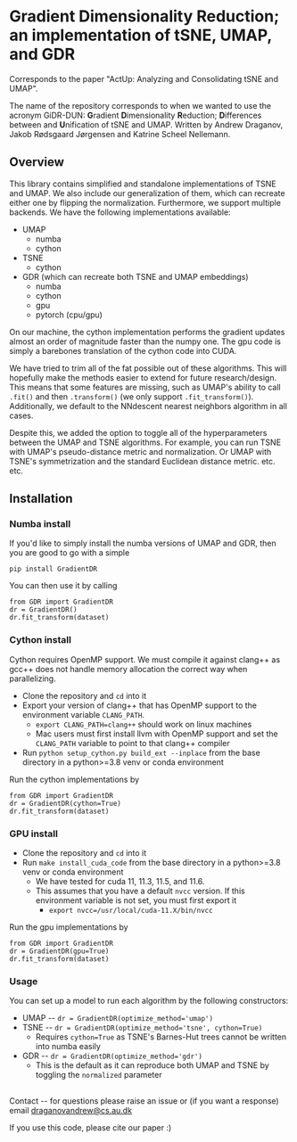 # Gradient Dimensionality Reduction; an implementation of tSNE, UMAP, and GDR
Corresponds to the paper "ActUp: Analyzing and Consolidating tSNE and UMAP".

The name of the repository corresponds to when we wanted to use the acronym GiDR-DUN: **G**radient **D**imensionality **R**eduction; **D**ifferences between and **U**nification of tSNE and UMAP.
Written by Andrew Draganov, Jakob Rødsgaard Jørgensen and Katrine Scheel Nellemann.

## Overview

This library contains simplified and standalone implementations of TSNE and UMAP. We also include our generalization of them, which can recreate either one by flipping the normalization.
Furthermore, we support multiple backends. We have the following implementations available:
  - UMAP
    - numba
    - cython
  - TSNE
    - cython
  - GDR (which can recreate both TSNE and UMAP embeddings)
    - numba
    - cython
    - gpu
    - pytorch (cpu/gpu)
    
On our machine, the cython implementation performs the gradient updates almost an order of magnitude faster than the numpy one. The gpu code is simply a barebones translation of the cython code into CUDA.

We have tried to trim all of the fat possible out of these algorithms. This will hopefully make the methods easier to extend
for future research/design. This means that some features are missing, such as UMAP's ability to call `.fit()` and then `.transform()`
(we only support `.fit_transform()`). Additionally, we default to the NNdescent nearest neighbors algorithm in all cases.

Despite this, we added the option to toggle all of the hyperparameters between the UMAP and TSNE algorithms.
For example, you can run TSNE with UMAP's pseudo-distance metric and normalization.
Or UMAP with TSNE's symmetrization and the standard Euclidean distance metric. etc. etc.

## Installation

### Numba install
If you'd like to simply install the numba versions of UMAP and GDR, then you are good to go with a simple

    pip install GradientDR

You can then use it by calling

    from GDR import GradientDR
    dr = GradientDR()
    dr.fit_transform(dataset)

### Cython install
Cython requires OpenMP support. We must compile it against clang++ as gcc++ does not handle memory allocation the correct way
when parallelizing.
  - Clone the repository and `cd` into it
  - Export your version of clang++ that has OpenMP support to the environment variable `CLANG_PATH`.
    - `export CLANG_PATH=clang++` should work on linux machines
    - Mac users must first install llvm with OpenMP support and set the `CLANG_PATH` variable to point to that clang++ compiler
  - Run `python setup_cython.py build_ext --inplace` from the base directory in a python>=3.8 venv or conda environment

Run the cython implementations by

    from GDR import GradientDR
    dr = GradientDR(cython=True)
    dr.fit_transform(dataset)

### GPU install
  - Clone the repository and `cd` into it
  - Run `make install_cuda_code` from the base directory in a python>=3.8 venv or conda environment
    - We have tested for cuda 11, 11.3, 11.5, and 11.6.
    - This assumes that you have a default `nvcc` version. If this environment variable is not set, you must first export it
        - `export nvcc=/usr/local/cuda-11.X/bin/nvcc`

Run the gpu implementations by

    from GDR import GradientDR
    dr = GradientDR(gpu=True)
    dr.fit_transform(dataset)

### Usage
You can set up a model to run each algorithm by the following constructors:
  - UMAP -- `dr = GradientDR(optimize_method='umap')`
  - TSNE -- `dr = GradientDR(optimize_method='tsne', cython=True)`
    - Requires `cython=True` as TSNE's Barnes-Hut trees cannot be written into numba easily
  - GDR -- `dr = GradientDR(optimize_method='gdr')`
    - This is the default as it can reproduce both UMAP and TSNE by toggling the `normalized` parameter

##
Contact -- for questions please raise an issue or (if you want a response) email draganovandrew@cs.au.dk

If you use this code, please cite our paper :)
